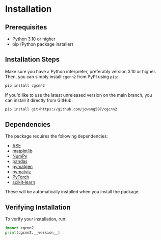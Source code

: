 # Installation

## Prerequisites

- Python 3.10 or higher
- pip (Python package installer)

## Installation Steps

Make sure you have a Python interpreter, preferably version 3.10 or higher. Then, you can simply install `cgcnn2` from
PyPI using `pip`:

```bash
pip install cgcnn2
```

If you'd like to use the latest unreleased version on the main branch, you can install it directly from GitHub:

```bash
pip install git+https://github.com/jcwang587/cgcnn2
```

## Dependencies

The package requires the following dependencies:

* [ASE](https://wiki.fysik.dtu.dk/ase/)
* [matplotlib](https://matplotlib.org/)
* [NumPy](https://numpy.org/)
* [pandas](https://pandas.pydata.org/)
* [pymatgen](https://pymatgen.org/)
* [pymatviz](https://pymatviz.janosh.dev/)
* [PyTorch](https://pytorch.org/)
* [scikit-learn](https://scikit-learn.org/)

These will be automatically installed when you install the package.

## Verifying Installation

To verify your installation, run:
```python
import cgcnn2
print(cgcnn2.__version__)
``` 